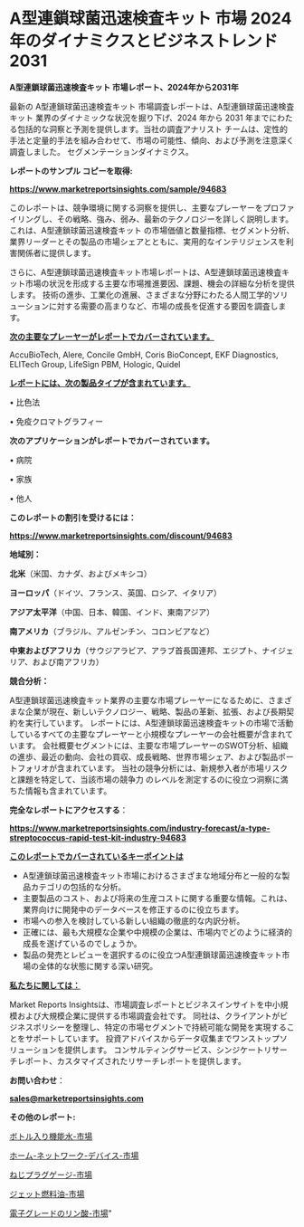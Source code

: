 # A型連鎖球菌迅速検査キット 市場 2024 年のダイナミクスとビジネストレンド 2031

<strong>A型連鎖球菌迅速検査キット 市場レポート、2024年から2031年</strong>

最新の A型連鎖球菌迅速検査キット 市場調査レポートは、A型連鎖球菌迅速検査キット 業界のダイナミックな状況を掘り下げ、2024 年から 2031 年までにわたる包括的な洞察と予測を提供します。当社の調査アナリスト チームは、定性的手法と定量的手法を組み合わせて、市場の可能性、傾向、および予測を注意深く調査しました。 セグメンテーションダイナミクス。



<strong>レポートのサンプル コピーを取得:</strong> <a href=https://www.marketreportsinsights.com/sample/94683>

<strong><u>https://www.marketreportsinsights.com/sample/94683</u></strong></a>

このレポートは、競争環境に関する洞察を提供し、主要なプレーヤーをプロファイリングし、その戦略、強み、弱み、最新のテクノロジーを詳しく説明します。 これは、A型連鎖球菌迅速検査キット の市場価値と数量指標、セグメント分析、業界リーダーとその製品の市場シェアとともに、実用的なインテリジェンスを利害関係者に提供します。

さらに、A型連鎖球菌迅速検査キット市場レポートは、A型連鎖球菌迅速検査キット市場の状況を形成する主要な市場推進要因、課題、機会の詳細な分析を提供します。 技術の進歩、工業化の進展、さまざまな分野にわたる人間工学的ソリューションに対する需要の高まりなど、市場の成長を促進する要因を調査します。



<strong><u>次の主要なプレーヤーがレポートでカバーされています。</u></strong>

AccuBioTech, Alere, Concile GmbH, Coris BioConcept, EKF Diagnostics, ELITech Group, LifeSign PBM, Hologic, Quidel



<strong><u><b>レポートには、次の製品タイプが含まれています。</b></u></strong>

• 比色法

• 免疫クロマトグラフィー



<strong><b>次のアプリケーションがレポートでカバーされています。</b></strong>

• 病院

• 家族

• 他人



<strong><b>このレポートの割引を受けるには：</b></strong><a href=https://www.marketreportsinsights.com/discount/94683>

<strong><u>https://www.marketreportsinsights.com/discount/94683</u></strong></a>



<strong>地域別：</strong>



<strong>北米</strong>（米国、カナダ、およびメキシコ）



<strong>ヨーロッパ</strong>（ドイツ、フランス、英国、ロシア、イタリア）



<strong>アジア太平洋</strong>（中国、日本、韓国、インド、東南アジア）



<strong>南アメリカ</strong>（ブラジル、アルゼンチン、コロンビアなど）



<strong>中東およびアフリカ</strong>（サウジアラビア、アラブ首長国連邦、エジプト、ナイジェリア、および南アフリカ）



<strong>競合分析：</strong>

A型連鎖球菌迅速検査キット業界の主要な市場プレーヤーになるために、さまざまな企業が現在、新しいテクノロジー、戦略、製品の革新、拡張、および長期契約を実行しています。 レポートには、A型連鎖球菌迅速検査キットの市場で活動しているすべての主要なプレーヤーと小規模なプレーヤーの会社概要が含まれています。 会社概要セグメントには、主要な市場プレーヤーのSWOT分析、組織の進歩、最近の動向、会社の買収、成長戦略、世界市場シェア、および製品ポートフォリオが含まれています。 当社の競争分析には、新規参入者が市場リスクと課題を特定して、当該市場の競争力 のレベルを測定するのに役立つ洞察に満ちた情報も含まれています。



<strong>完全なレポートにアクセスする</strong>：

<a href=https://www.marketreportsinsights.com/industry-forecast/a-type-streptococcus-rapid-test-kit-industry-94683>

<strong><u>https://www.marketreportsinsights.com/industry-forecast/a-type-streptococcus-rapid-test-kit-industry-94683</u></strong></a>



<strong><u><b>このレポートでカバーされているキーポイントは</b></u></strong>
<ul>
  <li>A型連鎖球菌迅速検査キット市場におけるさまざまな地域分布と一般的な製品カテゴリの包括的な分析。</li>
  <li>主要製品のコスト、および将来の生産コストに関する重要な情報。これは、業界向けに開発中のデータベースを修正するのに役立ちます。</li>
  <li>市場への参入を検討している新しい組織の徹底的な内訳分析。</li>
  <li>正確には、最も大規模な企業や中規模の企業は、市場内でどのように経済的成長を遂げているのでしょうか。</li>
  <li>製品の発売とレビューを選択するのに役立つA型連鎖球菌迅速検査キット市場の全体的な状態に関する深い研究。</li>
</ul>


<strong><u><b>私たちに関しては：</b></u></strong>

Market Reports Insightsは、市場調査レポートとビジネスインサイトを中小規模および大規模企業に提供する市場調査会社です。 同社は、クライアントがビジネスポリシーを整理し、特定の市場セグメントで持続可能な開発を実現することをサポートしています。 投資アドバイスからデータ収集までワンストップソリューションを提供します。 コンサルティングサービス、シンジケートリサーチレポート、カスタマイズされたリサーチレポートを提供します。



<strong><b>お問い合わせ</b></strong>：

<a href=mailto:sales@marketreportsinsights.com>

<strong><u>sales@marketreportsinsights.com</u></strong></a>



<strong>その他のレポート:</strong>

<a href=https://www.linkedin.com/pulse/ボトル入り機能水-市場-2023-総利益と主要ベンダー-2030-trendsetters-testimonials-360-anal-zbskf/>ボトル入り機能水-市場</a>

<a href=https://www.linkedin.com/pulse/ホーム-ネットワーク-デバイス-市場-2023-競争分析と事業成長-2030-ts1rf/>ホーム-ネットワーク-デバイス-市場</a>

<a href=https://www.linkedin.com/pulse/ねじプラグゲージ-市場-2023-最新の-cagr-および成長分析-2030-priwf/>ねじプラグゲージ-市場</a>

<a href=https://www.linkedin.com/pulse/ジェット燃料油-市場-2023-収益と成長ドライバー-2030-consumer-connection-collective-360-iloyf/>ジェット燃料油-市場</a>

<a href=https://www.linkedin.com/pulse/電子グレードのリン酸-市場-2023-年のダイナミクスとビジネストレンド-2030-9eizc/>電子グレードのリン酸-市場</a>"
